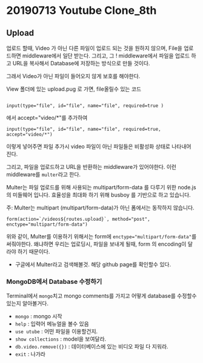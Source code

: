 # 20190713 Youtube Clone_8th

## Upload

업로드 할때, Video 가 아닌 다른 파일이 업로드 되는 것을 원하지 않으며, File을 업로드하면 middleware에서 일단 받는다.
그리고, 그 ! middleware에서 파일을 업로드 하고 URL을 복사해서 Database에 저장하는 방식으로 만들 것이다.

그래서 Video가 아닌 파일이 들어오지 않게 보호를 해야한다.

View 폴더에 있는 upload.pug 로 가면, 
file올릴수 있는 코드 

```

input(type="file", id="file", name="file", required=true )

```

에서 accept="video/*"를 추가하여

```
input(type="file", id="file", name="file", required=true, accept="video/*")

```
이렇게 넣어주면 파일 추가시 video 파일이 아닌 파일들은 비활성화 상태로 나타내어 진다.

그리고, 파일을 업로드하고 URL을 반환하는 middleware가 있어야한다.
이런 middleware를 `multer`라고 한다.

Multer는 파일 업로드를 위해 사용되는 multipart/form-data 를 다루기 위한 node.js 의 미들웨어 입니다. 효율성을 최대화 하기 위해 busboy 를 기반으로 하고 있습니다.

주: Multer는 multipart (multipart/form-data)가 아닌 폼에서는 동작하지 않습니다.

```
form(action=`/videos${routes.upload}`, method="post", enctype="multipart/form-data")
```
위와 같이, Multer를 이용하기 위해서는 form에 `enctype="multipart/form-data"`를 써줘야한다.
왜냐하면 우리는 업로딩시, 파일을 보내게 될때, form 의 encoding이 달라야 하기 때문이다.

* 구글에서 Multer라고 검색해볼것. 해당 github page를 확인할수 있다.

### MongoDB에서 Database 수정하기

Terminal에서 `mongo`치고 mongo comments를 가지고 어떻게 database를 수정할수 있는지 알아볼거다.

- `mongo` : mongo 시작
- `help` : 입력어 메뉴얼을 볼수 있음
- `use utube` : 어떤 파일을 이용할건지.
- `show collections` : model을 보여달라.
- `db.video.remove({})` : 데이터베이스에 있는 비디오 파일 다 지워라.
- `exit` : 나가라

 


